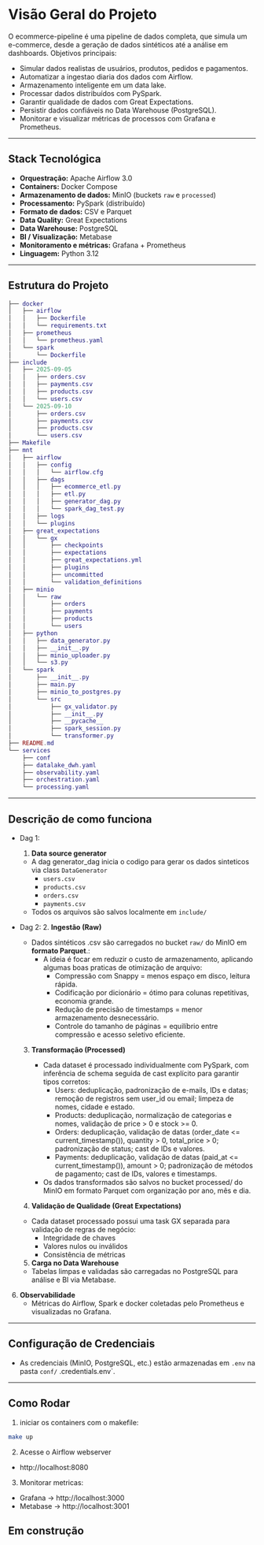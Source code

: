 # Visão Geral do Projeto

O ecommerce-pipeline é uma pipeline de dados completa, que simula um e-commerce, desde a geração de dados sintéticos até a análise em dashboards.
Objetivos principais:

  - Simular dados realistas de usuários, produtos, pedidos e pagamentos.
  - Automatizar a ingestao diaria dos dados com Airflow.
  - Armazenamento inteligente em um data lake.
  - Processar dados distribuídos com PySpark.
  - Garantir qualidade de dados com Great Expectations.
  - Persistir dados confiáveis no Data Warehouse (PostgreSQL).
  - Monitorar e visualizar métricas de processos com Grafana e Prometheus.

---

## Stack Tecnológica

- **Orquestração:** Apache Airflow 3.0
- **Containers:** Docker Compose
- **Armazenamento de dados:** MinIO (buckets `raw` e `processed`)
- **Processamento:** PySpark (distribuído)
- **Formato de dados:** CSV e Parquet
- **Data Quality:** Great Expectations
- **Data Warehouse:** PostgreSQL
- **BI / Visualização:** Metabase
- **Monitoramento e métricas:** Grafana + Prometheus
- **Linguagem:** Python 3.12

---

## Estrutura do Projeto

```lua
├── docker
│   ├── airflow
│   │   ├── Dockerfile
│   │   └── requirements.txt
│   ├── prometheus
│   │   └── prometheus.yaml
│   └── spark
│       └── Dockerfile
├── include
│   ├── 2025-09-05
│   │   ├── orders.csv
│   │   ├── payments.csv
│   │   ├── products.csv
│   │   └── users.csv
│   └── 2025-09-10
│       ├── orders.csv
│       ├── payments.csv
│       ├── products.csv
│       └── users.csv
├── Makefile
├── mnt
│   ├── airflow
│   │   ├── config
│   │   │   └── airflow.cfg
│   │   ├── dags
│   │   │   ├── ecommerce_etl.py
│   │   │   ├── etl.py
│   │   │   ├── generator_dag.py
│   │   │   └── spark_dag_test.py
│   │   ├── logs
│   │   └── plugins
│   ├── great_expectations
│   │   └── gx
│   │       ├── checkpoints
│   │       ├── expectations
│   │       ├── great_expectations.yml
│   │       ├── plugins
│   │       ├── uncommitted
│   │       └── validation_definitions
│   ├── minio
│   │   └── raw
│   │       ├── orders
│   │       ├── payments
│   │       ├── products
│   │       └── users
│   ├── python
│   │   ├── data_generator.py
│   │   ├── __init__.py
│   │   ├── minio_uploader.py
│   │   └── s3.py
│   └── spark
│       ├── __init__.py
│       ├── main.py
│       ├── minio_to_postgres.py
│       └── src
│           ├── gx_validator.py
│           ├── __init__.py
│           ├── __pycache__
│           ├── spark_session.py
│           └── transformer.py
├── README.md
└── services
    ├── conf
    ├── datalake_dwh.yaml
    ├── observability.yaml
    ├── orchestration.yaml
    └── processing.yaml
```

---

## Descrição de como funciona
- Dag 1: 
  1. **Data source generator**
    - A dag generator_dag inicia o codigo para gerar os dados sinteticos via class `DataGenerator`
      - `users.csv`
      - `products.csv`
      - `orders.csv`
      - `payments.csv`
    - Todos os arquivos são salvos localmente em `include/`

- Dag 2: 
  2. **Ingestão (Raw)**  
    - Dados sintéticos .csv são carregados no bucket `raw/` do MinIO em **formato Parquet**.:
      - A ideia é focar em reduzir o custo de armazenamento, aplicando algumas boas praticas de otimização de arquivo:
        - Compressão com Snappy = menos espaço em disco, leitura rápida.
        - Codificação por dicionário = ótimo para colunas repetitivas, economia grande.
        - Redução de precisão de timestamps = menor armazenamento desnecessário.
        - Controle do tamanho de páginas = equilíbrio entre compressão e acesso seletivo eficiente.

  3. **Transformação (Processed)**  
      - Cada dataset é processado individualmente com PySpark, com inferência de schema seguida de cast explícito para garantir tipos corretos:
        - Users: deduplicação, padronização de e-mails, IDs e datas; remoção de registros sem user_id ou email; limpeza de nomes, cidade e estado.
        - Products: deduplicação, normalização de categorias e nomes, validação de price > 0 e stock >= 0.
        - Orders: deduplicação, validação de datas (order_date <= current_timestamp()), quantity > 0, total_price > 0; padronização de status; cast de IDs e valores.
        - Payments: deduplicação, validação de datas (paid_at <= current_timestamp()), amount > 0; padronização de métodos de pagamento; cast de IDs, valores e timestamps.
      - Os dados transformados são salvos no bucket processed/ do MinIO em formato Parquet com organização por ano, mês e dia.

  4. **Validação de Qualidade (Great Expectations)**  
    - Cada dataset processado possui uma task GX separada para validação de regras de negócio:
      - Integridade de chaves
      - Valores nulos ou inválidos
      - Consistência de métricas

  5. **Carga no Data Warehouse**  
    - Tabelas limpas e validadas são carregadas no PostgreSQL para análise e BI via Metabase.

6. **Observabilidade**  
   - Métricas do Airflow, Spark e docker coletadas pelo Prometheus e visualizadas no Grafana.

---

## Configuração de Credenciais
- As credenciais (MinIO, PostgreSQL, etc.) estão armazenadas em `.env` na pasta `conf/` .credentials.env`.

---

## Como Rodar

1. iniciar os containers com o makefile:
```bash
make up
```

2. Acesse o Airflow webserver
  - http://localhost:8080

3. Monitorar metricas:
- Grafana → http://localhost:3000
- Metabase → http://localhost:3001


## Em construção